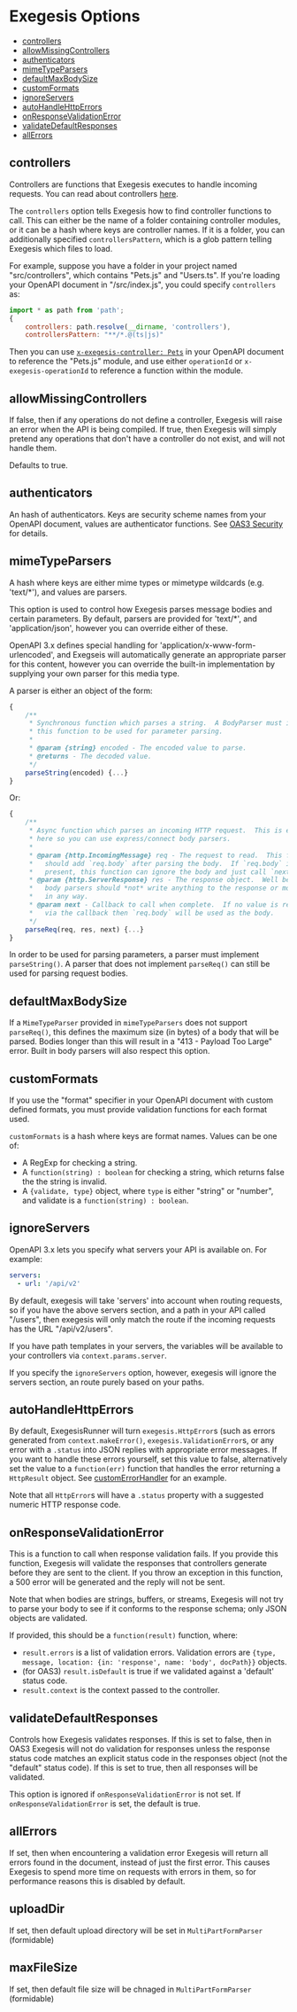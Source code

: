 # Exegesis Options

<!-- markdownlint-disable MD007 -->
<!-- TOC depthFrom:2 -->

- [controllers](#controllers)
- [allowMissingControllers](#allowmissingcontrollers)
- [authenticators](#authenticators)
- [mimeTypeParsers](#mimetypeparsers)
- [defaultMaxBodySize](#defaultmaxbodysize)
- [customFormats](#customformats)
- [ignoreServers](#ignoreservers)
- [autoHandleHttpErrors](#autohandlehttperrors)
- [onResponseValidationError](#onresponsevalidationerror)
- [validateDefaultResponses](#validatedefaultresponses)
- [allErrors](#allErrors)

<!-- /TOC -->
<!-- markdownlint-enable MD007 -->

## controllers

Controllers are functions that Exegesis executes to handle incoming requests.
You can read about controllers
[here](https://github.com/exegesis-js/exegesis/blob/master/docs/Exegesis%20Controllers.md).

The `controllers` option tells Exegesis how to find controller functions to
call.  This can either be the name of a folder containing controller modules,
or it can be a hash where keys are controller names.  If it is a folder,
you can additionally specified `controllersPattern`, which is a glob pattern
telling Exegesis which files to load.

For example, suppose you have a folder in your project named "src/controllers",
which contains "Pets.js" and "Users.ts".  If you're loading your OpenAPI
document in "/src/index.js", you could specify `controllers`
as:

```js
import * as path from 'path';
{
    controllers: path.resolve(__dirname, 'controllers'),
    controllersPattern: "**/*.@(ts|js)"
```

Then you can use [`x-exegesis-controller: Pets`](https://github.com/exegesis-js/exegesis/blob/master/docs/OAS3%20Specification%20Extensions.md)
in your OpenAPI document to reference the "Pets.js" module, and use either
`operationId` or `x-exegesis-operationId` to reference a function within the
module.

## allowMissingControllers

If false, then if any operations do not define a controller, Exegesis will raise
an error when the API is being compiled.  If true, then Exegesis will simply
pretend any operations that don't have a controller do not exist, and will not
handle them.

Defaults to true.

## authenticators

An hash of authenticators.  Keys are security scheme names from your
OpenAPI document, values are authenticator functions.  See [OAS3 Security](https://github.com/exegesis-js/exegesis/blob/master/docs/OAS3%20Security.md)
for details.

## mimeTypeParsers

A hash where keys are either mime types or mimetype wildcards (e.g. 'text/*'),
and values are parsers.

This option is used to control how Exegesis parses message bodies and certain
parameters.  By default, parsers are provided for 'text/*', and
'application/json', however you can override either of these.

OpenAPI 3.x defines special handling for 'application/x-www-form-urlencoded',
and Exegseis will automatically generate an appropriate parser for this content,
however you can override the built-in implementation by supplying your own
parser for this media type.

A parser is either an object of the form:

```js
{
    /**
     * Synchronous function which parses a string.  A BodyParser must implement
     * this function to be used for parameter parsing.
     *
     * @param {string} encoded - The encoded value to parse.
     * @returns - The decoded value.
     */
    parseString(encoded) {...}
}
```

Or:

```js
{
    /**
     * Async function which parses an incoming HTTP request.  This is essentially
     * here so you can use express/connect body parsers.
     *
     * @param {http.IncomingMessage} req - The request to read.  This function
     *   should add `req.body` after parsing the body.  If `req.body` is already
     *   present, this function can ignore the body and just call `next()`.
     * @param {http.ServerResponse} res - The response object.  Well behaved
     *   body parsers should *not* write anything to the response or modify it
     *   in any way.
     * @param next - Callback to call when complete.  If no value is returned
     *   via the callback then `req.body` will be used as the body.
     */
    parseReq(req, res, next) {...}
}
```

In order to be used for parsing parameters, a parser must implement
`parseString()`.  A parser that does not implement `parseReq()` can
still be used for parsing request bodies.

## defaultMaxBodySize

If a `MimeTypeParser` provided in `mimeTypeParsers` does not support
`parseReq()`, this defines the maximum size (in bytes) of a body that will be parsed.
Bodies longer than this will result in a "413 - Payload Too Large" error.
Built in body parsers will also respect this option.

## customFormats

If you use the "format" specifier in your OpenAPI document with custom defined
formats, you must provide validation functions for each format used.

`customFormats` is a hash where keys are format names.  Values can be one of:

- A RegExp for checking a string.
- A `function(string) : boolean` for checking a string, which returns
  false the the string is invalid.
- A `{validate, type}` object, where `type` is either "string" or "number",
  and validate is a `function(string) : boolean`.

## ignoreServers

OpenAPI 3.x lets you specify what servers your API is available on.  For example:

```yaml
servers:
  - url: '/api/v2'
```

By default, exegesis will take 'servers' into account when routing requests,
so if you have the above servers section, and a path in your API called
"/users", then exegesis will only match the route if the incoming requests has
the URL "/api/v2/users".

If you have path templates in your servers, the variables will be available to
your controllers via `context.params.server`.

If you specify the `ignoreServers` option, however, exegesis will ignore the
servers section, an route purely based on your paths.

## autoHandleHttpErrors

By default, ExegesisRunner will turn `exegesis.HttpError`s (such as errors
generated from `context.makeError()`, `exegesis.ValidationError`s, or any error
with a `.status` into JSON replies with appropriate error messages.  If you want
to handle these errors yourself, set this value to false, alternatively set the value
to a `function(err)` function that handles the error returning a `HttpResult` object.
See [customErrorHandler](../test/integration/customErrorHandler.ts) for an example.

Note that all `HttpError`s will have a `.status` property with a suggested
numeric HTTP response code.

## onResponseValidationError

This is a function to call when response validation fails.  If you provide this
function, Exegesis will validate the responses that controllers generate before
they are sent to the client.  If you throw an exception in this function,  a
500 error will be generated and the reply will not be sent.

Note that when bodies are strings, buffers, or streams, Exegesis will not try
to parse your body to see if it conforms to the response schema; only JSON
objects are validated.

If provided, this should be a `function(result)` function, where:

- `result.errors` is a list of validation errors.  Validation errors
  are `{type, message, location: {in: 'response', name: 'body', docPath}}` objects.
- (for OAS3) `result.isDefault` is true if we validated against a 'default' status code.
- `result.context` is the context passed to the controller.

## validateDefaultResponses

Controls how Exegesis validates responses.  If this is set to false, then in
OAS3 Exegesis will not do validation for responses unless the response status
code matches an explicit status code in the responses object (not the "default"
status code).  If this is set to true, then all responses will be validated.

This option is ignored if `onResponseValidationError` is not set.  If
`onResponseValidationError` is set, the default is true.

## allErrors

If set, then when encountering a validation error Exegesis will return
all errors found in the document, instead of just the first error.  This
causes Exegesis to spend more time on requests with errors in them, so
for performance reasons this is disabled by default.

## uploadDir

If set, then default upload directory will be set in `MultiPartFormParser` (formidable)

## maxFileSize

If set, then default file size will be chnaged in `MultiPartFormParser` (formidable)
